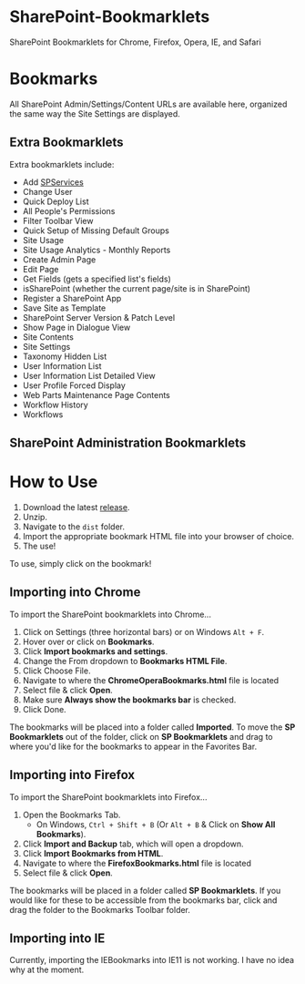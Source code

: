 SharePoint-Bookmarklets
=======================

SharePoint Bookmarklets for Chrome, Firefox, Opera, IE, and Safari

# Bookmarks

All SharePoint Admin/Settings/Content URLs are available here, organized the same way the Site Settings are displayed. 

## Extra Bookmarklets

Extra bookmarklets include:
* Add [SPServices](http://spservices.codeplex.com/)
* Change User
* Quick Deploy List
* All People's Permissions
* Filter Toolbar View
* Quick Setup of Missing Default Groups
* Site Usage
* Site Usage Analytics - Monthly Reports
* Create Admin Page
* Edit Page
* Get Fields (gets a specified list's fields)
* isSharePoint (whether the current page/site is in SharePoint)
* Register a SharePoint App
* Save Site as Template
* SharePoint Server Version & Patch Level
* Show Page in Dialogue View
* Site Contents
* Site Settings
* Taxonomy Hidden List
* User Information List
* User Information List Detailed View
* User Profile Forced Display
* Web Parts Maintenance Page Contents
* Workflow History
* Workflows

## SharePoint Administration Bookmarklets

# How to Use

1. Download the latest [release](https://github.com/wpsmith/SharePoint-Bookmarklets/releases).
1. Unzip.
1. Navigate to the `dist` folder.
1. Import the appropriate bookmark HTML file into your browser of choice.
1. The use!

To use, simply click on the bookmark!

## Importing into Chrome
To import the SharePoint bookmarklets into Chrome...
1. Click on Settings (three horizontal bars) or on Windows `Alt + F`.
1. Hover over or click on **Bookmarks**.
1. Click **Import bookmarks and settings**.
1. Change the From dropdown to **Bookmarks HTML File**.
1. Click Choose File.
1. Navigate to where the **ChromeOperaBookmarks.html** file is located
1. Select file & click **Open**.
1. Make sure **Always show the bookmarks bar** is checked.
1. Click Done.

The bookmarks will be placed into a folder called **Imported**. To move the **SP Bookmarklets** out of the folder, click on **SP Bookmarklets** and drag to where you'd like for the bookmarks to appear in the Favorites Bar.

## Importing into Firefox
To import the SharePoint bookmarklets into Firefox...
1. Open the Bookmarks Tab.
    * On Windows, `Ctrl + Shift + B` (Or `Alt + B` & Click on **Show All Bookmarks**).
1. Click **Import and Backup** tab, which will open a dropdown.
1. Click **Import Bookmarks from HTML**.
1. Navigate to where the **FirefoxBookmarks.html** file is located
1. Select file & click **Open**.

The bookmarks will be placed in a folder called **SP Bookmarklets**. If you would like for these to be accessible from the bookmarks bar, click and drag the folder to the Bookmarks Toolbar folder.

## Importing into IE
Currently, importing the IEBookmarks into IE11 is not working. I have no idea why at the moment.

